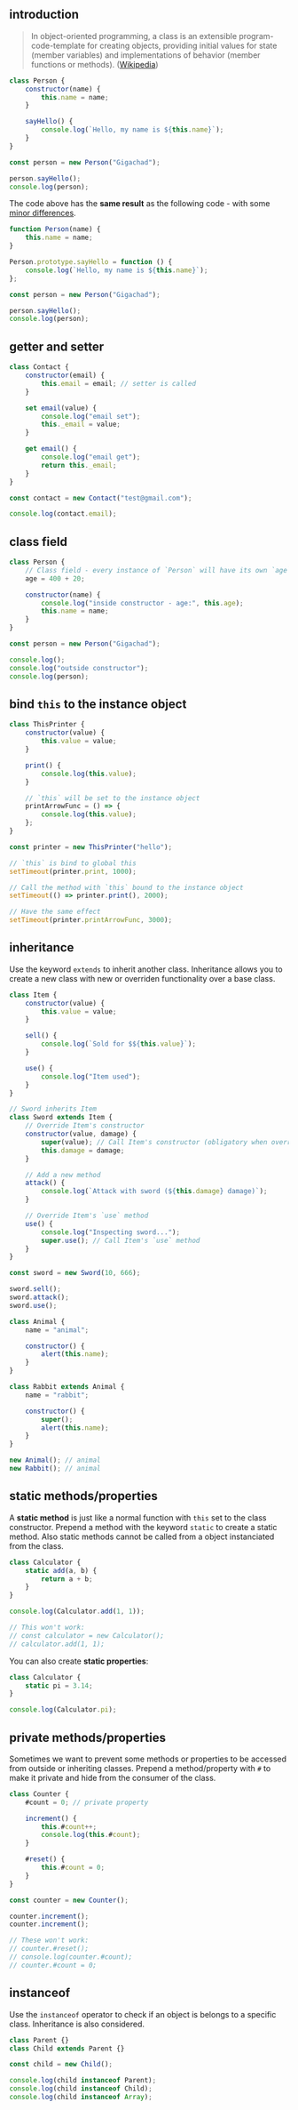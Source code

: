 ## introduction

> In object-oriented programming, a class is an extensible program-code-template for creating objects, providing initial values for state (member variables) and implementations of behavior (member functions or methods). ([Wikipedia](<https://en.wikipedia.org/wiki/Class_(computer_programming)>))

```javascript
class Person {
	constructor(name) {
		this.name = name;
	}

	sayHello() {
		console.log(`Hello, my name is ${this.name}`);
	}
}

const person = new Person("Gigachad");

person.sayHello();
console.log(person);
```

The code above has the **same result** as the following code - with some [minor differences](https://javascript.info/class#not-just-a-syntactic-sugar).

```javascript
function Person(name) {
	this.name = name;
}

Person.prototype.sayHello = function () {
	console.log(`Hello, my name is ${this.name}`);
};

const person = new Person("Gigachad");

person.sayHello();
console.log(person);
```

## getter and setter

```javascript
class Contact {
	constructor(email) {
		this.email = email; // setter is called
	}

	set email(value) {
		console.log("email set");
		this._email = value;
	}

	get email() {
		console.log("email get");
		return this._email;
	}
}

const contact = new Contact("test@gmail.com");

console.log(contact.email);
```

## class field

```javascript
class Person {
	// Class field - every instance of `Person` will have its own `age` property
	age = 400 + 20;

	constructor(name) {
		console.log("inside constructor - age:", this.age);
		this.name = name;
	}
}

const person = new Person("Gigachad");

console.log();
console.log("outside constructor");
console.log(person);
```

## bind `this` to the instance object

```javascript
class ThisPrinter {
	constructor(value) {
		this.value = value;
	}

	print() {
		console.log(this.value);
	}

	// `this` will be set to the instance object
	printArrowFunc = () => {
		console.log(this.value);
	};
}

const printer = new ThisPrinter("hello");

// `this` is bind to global this
setTimeout(printer.print, 1000);

// Call the method with `this` bound to the instance object
setTimeout(() => printer.print(), 2000);

// Have the same effect
setTimeout(printer.printArrowFunc, 3000);
```

## inheritance

Use the keyword `extends` to inherit another class.
Inheritance allows you to create a new class with new or overriden functionality over a base class.

```javascript
class Item {
	constructor(value) {
		this.value = value;
	}

	sell() {
		console.log(`Sold for $${this.value}`);
	}

	use() {
		console.log("Item used");
	}
}

// Sword inherits Item
class Sword extends Item {
	// Override Item's constructor
	constructor(value, damage) {
		super(value); // Call Item's constructor (obligatory when overriding a constructor)
		this.damage = damage;
	}

	// Add a new method
	attack() {
		console.log(`Attack with sword (${this.damage} damage)`);
	}

	// Override Item's `use` method
	use() {
		console.log("Inspecting sword...");
		super.use(); // Call Item's `use` method
	}
}

const sword = new Sword(10, 666);

sword.sell();
sword.attack();
sword.use();
```

```javascript
class Animal {
	name = "animal";

	constructor() {
		alert(this.name);
	}
}

class Rabbit extends Animal {
	name = "rabbit";

	constructor() {
		super();
		alert(this.name);
	}
}

new Animal(); // animal
new Rabbit(); // animal
```

## static methods/properties

A **static method** is just like a normal function with `this` set to the class constructor. Prepend a method with the keyword `static` to create a static method. Also static methods cannot be called from a object instanciated from the class.

```javascript
class Calculator {
	static add(a, b) {
		return a + b;
	}
}

console.log(Calculator.add(1, 1));

// This won't work:
// const calculator = new Calculator();
// calculator.add(1, 1);
```

You can also create **static properties**:

```javascript
class Calculator {
	static pi = 3.14;
}

console.log(Calculator.pi);
```

## private methods/properties

Sometimes we want to prevent some methods or properties to be accessed from outside or inheriting classes. Prepend a method/property with `#` to make it private and hide from the consumer of the class.

```javascript
class Counter {
	#count = 0; // private property

	increment() {
		this.#count++;
		console.log(this.#count);
	}

	#reset() {
		this.#count = 0;
	}
}

const counter = new Counter();

counter.increment();
counter.increment();

// These won't work:
// counter.#reset();
// console.log(counter.#count);
// counter.#count = 0;
```

## instanceof

Use the `instanceof` operator to check if an object is belongs to a specific class. Inheritance is also considered.

```javascript
class Parent {}
class Child extends Parent {}

const child = new Child();

console.log(child instanceof Parent);
console.log(child instanceof Child);
console.log(child instanceof Array);
```
